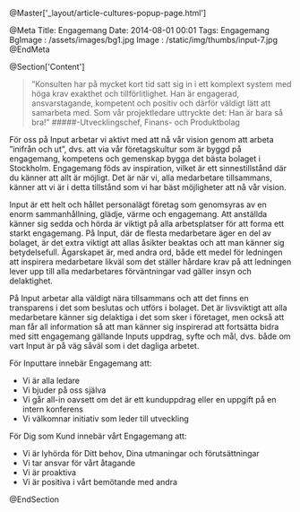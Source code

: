 @Master['_layout/article-cultures-popup-page.html'] 

@Meta
Title: Engagemang
Date: 2014-08-01 00:01
Tags: Engagemang
BgImage : /assets/images/bg1.jpg
Image : /static/img/thumbs/input-7.jpg
@EndMeta

@Section['Content']
>”Konsulten har på mycket kort tid satt sig in i ett komplext system med höga krav exakthet och tillförlitlighet. Han är engagerad, ansvarstagande, kompetent och positiv och därför väldigt lätt att samarbeta med. Som vår projektledare uttryckte det: Han är bara så bra!”
#####-Utvecklingschef, Finans- och Produktbolag

För oss på Input arbetar vi aktivt med att nå vår vision genom att arbeta ”inifrån och ut”, dvs. att via vår företagskultur som är byggd på engagemang, kompetens och gemenskap bygga det bästa bolaget i Stockholm. Engagemang föds av inspiration, vilket är ett sinnestillstånd där du känner att allt är möjligt. Det är när vi, alla medarbetare tillsammans, känner att vi är i detta tillstånd som vi har bäst möjligheter att nå vår vision. 

Input är ett helt och hållet personalägt företag som genomsyras av en enorm sammanhållning, glädje, värme och engagemang. Att anställda känner sig sedda och hörda är viktigt på alla arbetsplatser för att forma ett starkt engagemang. På Input, där de flesta medarbetare äger en del av bolaget, är det extra viktigt att allas åsikter beaktas och att man känner sig betydelsefull. Ägarskapet är, med andra ord, både ett medel för ledningen att inspirera medarbetare likväl som det ställer hårdare krav på att ledningen lever upp till alla medarbetares förväntningar vad gäller insyn och delaktighet.

På Input arbetar alla väldigt nära tillsammans och att det finns en transparens i det som beslutas och utförs i bolaget. Det är livsviktigt att alla medarbetare känner sig delaktiga i det som sker i företaget, men också att man får all information så att man känner sig inspirerad att fortsätta bidra med sitt engagemang gällande Inputs uppdrag, syfte och mål, dvs. både om vart Input är på väg såväl som i det dagliga arbetet.

För Inputtare innebär Engagemang att:

- Vi är alla ledare
- Vi bjuder på oss själva
- Vi går all-in oavsett om det är ett kunduppdrag eller en uppgift på en intern konferens
- Vi välkomnar initiativ som leder till utveckling

För Dig som Kund innebär vårt Engagemang att:

- Vi är lyhörda för Ditt behov, Dina utmaningar och förutsättningar
- Vi tar ansvar för vårt åtagande
- Vi är proaktiva
- Vi är positiva i vårt bemötande med andra


@EndSection

